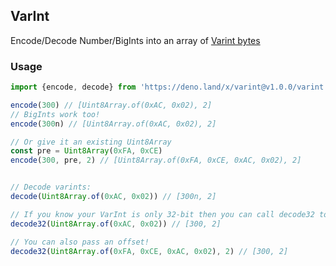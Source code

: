 ## VarInt

Encode/Decode Number/BigInts into an array of [Varint bytes](https://developers.google.com/protocol-buffers/docs/encoding#varints)

### Usage

```typescript
import {encode, decode} from 'https://deno.land/x/varint@v1.0.0/varint.ts'

encode(300) // [Uint8Array.of(0xAC, 0x02), 2]
// BigInts work too!
encode(300n) // [Uint8Array.of(0xAC, 0x02), 2]

// Or give it an existing Uint8Array
const pre = Uint8Array(0xFA, 0xCE)
encode(300, pre, 2) // [Uint8Array.of(0xFA, 0xCE, 0xAC, 0x02), 2]


// Decode varints:
decode(Uint8Array.of(0xAC, 0x02)) // [300n, 2]

// If you know your VarInt is only 32-bit then you can call decode32 to get a `Number` back
decode32(Uint8Array.of(0xAC, 0x02)) // [300, 2]

// You can also pass an offset!
decode32(Uint8Array.of(0xFA, 0xCE, 0xAC, 0x02), 2) // [300, 2]
```

